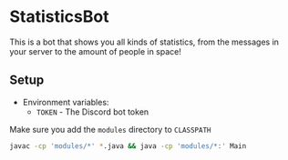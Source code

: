 # StatisticsBot
This is a bot that shows you all kinds of statistics, from the messages in your server to the amount of people in space!

## Setup
- Environment variables:
	- `TOKEN` - The Discord bot token

Make sure you add the `modules` directory to `CLASSPATH`
```sh
javac -cp 'modules/*' *.java && java -cp 'modules/*:' Main
```

